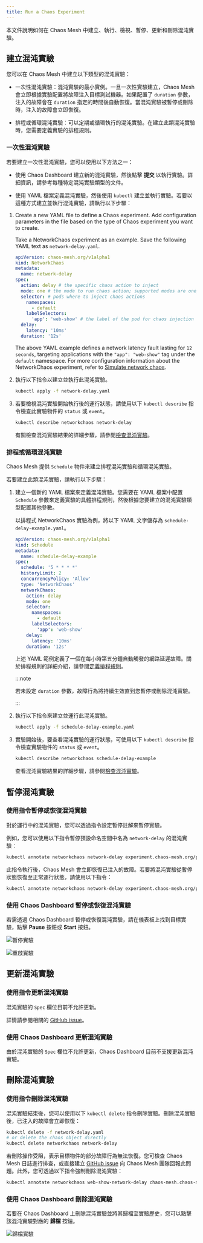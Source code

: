 ```yaml
---
title: Run a Chaos Experiment
---
```


本文件說明如何在 Chaos Mesh 中建立、執行、檢視、暫停、更新和刪除混沌實驗。

## 建立混沌實驗

您可以在 Chaos Mesh 中建立以下類型的混沌實驗：

- 一次性混沌實驗：混沌實驗的最小實例。一旦一次性實驗建立，Chaos Mesh 會立即根據實驗配置將故障注入目標測試機器。如果配置了 `duration` 參數，注入的故障會在 `duration` 指定的時間後自動恢復。當混沌實驗被暫停或刪除時，注入的故障會立即恢復。

- 排程或循環混沌實驗：可以定期或循環執行的混沌實驗。在建立此類混沌實驗時，您需要定義實驗的排程規則。

### 一次性混沌實驗

若要建立一次性混沌實驗，您可以使用以下方法之一：

- 使用 Chaos Dashboard 建立新的混沌實驗，然後點擊 **提交** 以執行實驗。詳細資訊，請參考每種特定混沌實驗類型的文件。

- 使用 YAML 檔案定義混沌實驗，然後使用 `kubectl` 建立並執行實驗。若要以這種方式建立並執行混沌實驗，請執行以下步驟：

1. Create a new YAML file to define a Chaos experiment. Add configuration parameters in the file based on the type of Chaos experiment you want to create.

   Take a NetworkChaos experiment as an example. Save the following YAML text as `network-delay.yaml`.

   ```yaml
   apiVersion: chaos-mesh.org/v1alpha1
   kind: NetworkChaos
   metadata:
     name: network-delay
   spec:
     action: delay # the specific chaos action to inject
     mode: one # the mode to run chaos action; supported modes are one/all/fixed/fixed-percent/random-max-percent
     selector: # pods where to inject chaos actions
       namespaces:
         - default
       labelSelectors:
         'app': 'web-show' # the label of the pod for chaos injection
     delay:
       latency: '10ms'
     duration: '12s'
   ```

   The above YAML example defines a network latency fault lasting for `12 seconds`, targeting applications with the `"app": "web-show"` tag under the `default` namespace. For more configuration information about the NetworkChaos experiment, refer to [Simulate network chaos](simulate-network-chaos-on-kubernetes.md).

2. 執行以下指令以建立並執行此混沌實驗。

   ```sh
   kubectl apply -f network-delay.yaml
   ```

3. 若要檢視混沌實驗開始執行後的運行狀態，請使用以下 `kubectl describe` 指令檢查此實驗物件的 `status` 或 `event`。

   ```sh
   kubectl describe networkchaos network-delay
   ```

   有關檢查混沌實驗結果的詳細步驟，請參閱[檢查混沌實驗](inspect-chaos-experiments.md)。

### 排程或循環混沌實驗

Chaos Mesh 提供 `Schedule` 物件來建立排程混沌實驗和循環混沌實驗。

若要建立此類混沌實驗，請執行以下步驟：

1. 建立一個新的 YAML 檔案來定義混沌實驗。您需要在 YAML 檔案中配置 `Schedule` 參數來定義實驗的具體排程規則，然後根據您要建立的混沌實驗類型配置其他參數。

   以排程式 NetworkChaos 實驗為例，將以下 YAML 文字儲存為 `schedule-delay-example.yaml`。

   ```yaml
   apiVersion: chaos-mesh.org/v1alpha1
   kind: Schedule
   metadata:
     name: schedule-delay-example
   spec:
     schedule: '5 * * * *'
     historyLimit: 2
     concurrencyPolicy: 'Allow'
     type: 'NetworkChaos'
     networkChaos:
       action: delay
       mode: one
       selector:
         namespaces:
           - default
         labelSelectors:
           'app': 'web-show'
       delay:
         latency: '10ms'
       duration: '12s'
   ```

   上述 YAML 範例定義了一個在每小時第五分鐘自動觸發的網路延遲故障。關於排程規則的詳細介紹，請參閱[定義排程規則](define-scheduling-rules.md)。

   :::note

   若未設定 `duration` 參數，故障行為將持續生效直到您暫停或刪除混沌實驗。

   :::

2. 執行以下指令來建立並運行此混沌實驗。

   ```sh
   kubectl apply -f schedule-delay-example.yaml
   ```

3. 實驗開始後，要查看混沌實驗的運行狀態，可使用以下 `kubectl describe` 指令檢查實驗物件的 `status` 或 `event`。

   ```sh
   kubectl describe networkchaos schedule-delay-example
   ```

   查看混沌實驗結果的詳細步驟，請參閱[檢查混沌實驗](inspect-chaos-experiments.md)。

## 暫停混沌實驗

### 使用指令暫停或恢復混沌實驗

對於運行中的混沌實驗，您可以透過指令設定暫停註解來暫停實驗。

例如，您可以使用以下指令暫停預設命名空間中名為 `network-delay` 的混沌實驗：

```sh
kubectl annotate networkchaos network-delay experiment.chaos-mesh.org/pause=true
```

此指令執行後，Chaos Mesh 會立即恢復已注入的故障。若要將混沌實驗從暫停狀態恢復至正常運行狀態，請使用以下指令：

```sh
kubectl annotate networkchaos network-delay experiment.chaos-mesh.org/pause-
```

### 使用 Chaos Dashboard 暫停或恢復混沌實驗

若需透過 Chaos Dashboard 暫停或恢復混沌實驗，請在儀表板上找到目標實驗，點擊 **Pause** 按鈕或 **Start** 按鈕。

![暫停實驗](img/pause.png)

![重啟實驗](img/restart.png)

## 更新混沌實驗

### 使用指令更新混沌實驗

混沌實驗的 `Spec` 欄位目前不允許更新。

詳情請參閱相關的 [GitHub issue](https://github.com/chaos-mesh/chaos-mesh/issues/2227)。

### 使用 Chaos Dashboard 更新混沌實驗

由於混沌實驗的 `Spec` 欄位不允許更新，Chaos Dashboard 目前不支援更新混沌實驗。

## 刪除混沌實驗

### 使用指令刪除混沌實驗

混沌實驗結束後，您可以使用以下 `kubectl delete` 指令刪除實驗。刪除混沌實驗後，已注入的故障會立即恢復：

```sh
kubectl delete -f network-delay.yaml
# or delete the chaos object directly
kubectl delete networkchaos network-delay
```

若刪除操作受阻，表示目標物件的部分故障行為無法恢復。您可檢查 Chaos Mesh 日誌進行排查，或直接建立 [GitHub issue](https://github.com/pingcap/chaos-mesh/issues) 向 Chaos Mesh 團隊回報此問題。此外，您可透過以下指令強制刪除混沌實驗：

```sh
kubectl annotate networkchaos web-show-network-delay chaos-mesh.chaos-mesh.org/cleanFinalizer=forced
```

### 使用 Chaos Dashboard 刪除混沌實驗

若要在 Chaos Dashboard 上刪除混沌實驗並將其歸檔至實驗歷史，您可以點擊該混沌實驗對應的 **歸檔** 按鈕。

![歸檔實驗](img/archive.png)